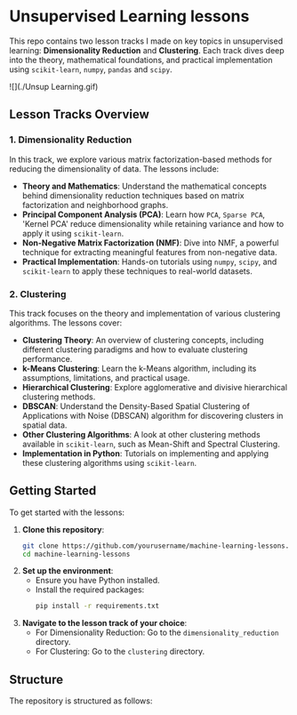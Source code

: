 # Unsupervised Learning lessons

This repo contains two lesson tracks I made on key topics in unsupervised learning: **Dimensionality Reduction** and **Clustering**. Each track dives deep into the theory, mathematical foundations, and practical implementation using `scikit-learn`, `numpy`, `pandas` and `scipy`.

![](./Unsup Learning.gif)


## Lesson Tracks Overview

### 1. Dimensionality Reduction
In this track, we explore various matrix factorization-based methods for reducing the dimensionality of data. The lessons include:

- **Theory and Mathematics**: Understand the mathematical concepts behind dimensionality reduction techniques based on matrix factorization and neighborhood graphs.
- **Principal Component Analysis (PCA)**: Learn how `PCA`, `Sparse PCA`, 'Kernel PCA' reduce dimensionality while retaining variance and how to apply it using `scikit-learn`.
- **Non-Negative Matrix Factorization (NMF)**: Dive into NMF, a powerful technique for extracting meaningful features from non-negative data.
- **Practical Implementation**: Hands-on tutorials using `numpy`, `scipy`, and `scikit-learn` to apply these techniques to real-world datasets.

### 2. Clustering
This track focuses on the theory and implementation of various clustering algorithms. The lessons cover:

- **Clustering Theory**: An overview of clustering concepts, including different clustering paradigms and how to evaluate clustering performance.
- **k-Means Clustering**: Learn the k-Means algorithm, including its assumptions, limitations, and practical usage.
- **Hierarchical Clustering**: Explore agglomerative and divisive hierarchical clustering methods.
- **DBSCAN**: Understand the Density-Based Spatial Clustering of Applications with Noise (DBSCAN) algorithm for discovering clusters in spatial data.
- **Other Clustering Algorithms**: A look at other clustering methods available in `scikit-learn`, such as Mean-Shift and Spectral Clustering.
- **Implementation in Python**: Tutorials on implementing and applying these clustering algorithms using `scikit-learn`.

## Getting Started

To get started with the lessons:

1. **Clone this repository**:
    ```bash
    git clone https://github.com/yourusername/machine-learning-lessons.git
    cd machine-learning-lessons
    ```
2. **Set up the environment**:
   - Ensure you have Python installed.
   - Install the required packages:
     ```bash
     pip install -r requirements.txt
     ```
3. **Navigate to the lesson track of your choice**:
   - For Dimensionality Reduction: Go to the `dimensionality_reduction` directory.
   - For Clustering: Go to the `clustering` directory.

## Structure

The repository is structured as follows:


